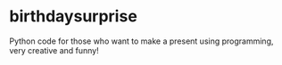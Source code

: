 # birthdaysurprise
Python code for those who want to make a present using programming, very creative and funny!
